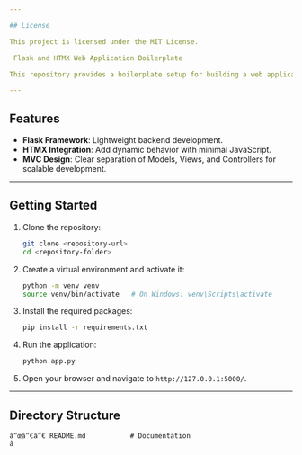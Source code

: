 ```yaml
---

## License

This project is licensed under the MIT License.

 Flask and HTMX Web Application Boilerplate

This repository provides a boilerplate setup for building a web application using Flask and HTMX, following the MVC (Model-View-Controller) design method.

---
```


## Features

- **Flask Framework**: Lightweight backend development.
- **HTMX Integration**: Add dynamic behavior with minimal JavaScript.
- **MVC Design**: Clear separation of Models, Views, and Controllers for scalable development.

---

## Getting Started

1. Clone the repository:
   ```bash
   git clone <repository-url>
   cd <repository-folder>
   ```

2. Create a virtual environment and activate it:
   ```bash
   python -m venv venv
   source venv/bin/activate   # On Windows: venv\Scripts\activate
   ```

3. Install the required packages:
   ```bash
   pip install -r requirements.txt
   ```

4. Run the application:
   ```bash
   python app.py
   ```

5. Open your browser and navigate to `http://127.0.0.1:5000/`.

---

## Directory Structure

```
â”œâ”€â”€ README.md           # Documentation
â
